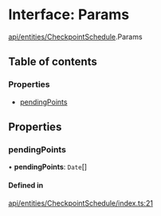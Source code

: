 # Interface: Params

[api/entities/CheckpointSchedule](../wiki/api.entities.CheckpointSchedule).Params

## Table of contents

### Properties

- [pendingPoints](../wiki/api.entities.CheckpointSchedule.Params#pendingpoints)

## Properties

### pendingPoints

• **pendingPoints**: `Date`[]

#### Defined in

[api/entities/CheckpointSchedule/index.ts:21](https://github.com/PolymeshAssociation/polymesh-sdk/blob/fe2e6dd1/src/api/entities/CheckpointSchedule/index.ts#L21)
